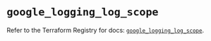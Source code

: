# `google_logging_log_scope`

Refer to the Terraform Registry for docs: [`google_logging_log_scope`](https://registry.terraform.io/providers/hashicorp/google/6.50.0/docs/resources/logging_log_scope).
